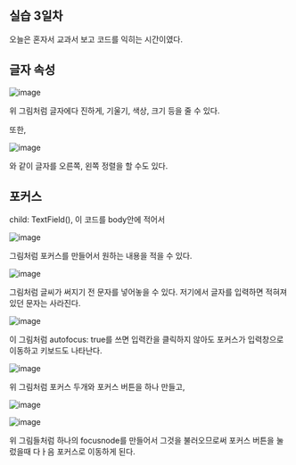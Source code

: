 ## 실습 3일차
 오늘은 혼자서 교과서 보고 코드를 익히는 시간이였다.


## 글자 속성

![image](https://github.com/user-attachments/assets/897c6d66-9a18-48e4-8e36-307acf5676f0)

위 그림처럼 글자에다 진하게, 기울기, 색상, 크기 등을 줄 수 있다.

또한, 

![image](https://github.com/user-attachments/assets/447c754b-2be6-4e4e-b57f-36454086b6b2)

와 같이 글자를 오른쪽, 왼쪽 정렬을 할 수도 있다.

## 포커스

child: TextField(), 이 코드를 body안에 적어서 

![image](https://github.com/user-attachments/assets/e19292c1-6bbf-47ee-9eb0-3e83b3f6d366)

그림처럼 포커스를 만들어서 원하는 내용을 적을 수 있다.

![image](https://github.com/user-attachments/assets/ae39e0db-1bfb-4e80-9988-f4ba1f591f2e)

그림처럼 글씨가 써지기 전 문자를 넣어놓을 수 있다. 저기에서 글자를 입력하면 적혀져 있던 문자는 사라진다.

![image](https://github.com/user-attachments/assets/6a0e3ffd-af7b-4aea-88b1-3c6156a1c67c)

이 그림처럼  autofocus: true를 쓰면 입력칸을 클릭하지 않아도 포커스가 입력창으로 이동하고 키보드도 나타난다.

![image](https://github.com/user-attachments/assets/46e259cb-89d4-43d4-bf87-ef4edf1fc290)

위 그림처럼 포커스 두개와 포커스 버튼을 하나 만들고, 

![image](https://github.com/user-attachments/assets/db3dc727-3f28-4a4d-8f43-bad35690122f)

![image](https://github.com/user-attachments/assets/8720c951-4b15-4667-9efb-cdd92cec408d)

위 그림들처럼 하나의 focusnode를 만들어서 그것을 불러오므로써 포커스 버튼을 눌렀을때 다ㅏ음 포커스로 이동하게 된다.
